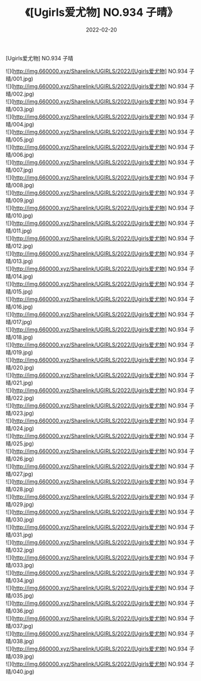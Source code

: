 ﻿---
layout: post
title:  《[Ugirls爱尤物] NO.934 子晴》
date:   2022-02-20
img: http://img.660000.xyz/Sharelink/UGIRLS/2022/[Ugirls爱尤物] NO.934 子晴/000.jpg
categories: [美女, 清纯, 唯美]
---

[Ugirls爱尤物] NO.934 子晴

 ![](http://img.660000.xyz/Sharelink/UGIRLS/2022/[Ugirls爱尤物] NO.934 子晴/001.jpg) <br>![](http://img.660000.xyz/Sharelink/UGIRLS/2022/[Ugirls爱尤物] NO.934 子晴/002.jpg) <br>![](http://img.660000.xyz/Sharelink/UGIRLS/2022/[Ugirls爱尤物] NO.934 子晴/003.jpg) <br>![](http://img.660000.xyz/Sharelink/UGIRLS/2022/[Ugirls爱尤物] NO.934 子晴/004.jpg) <br>![](http://img.660000.xyz/Sharelink/UGIRLS/2022/[Ugirls爱尤物] NO.934 子晴/005.jpg) <br>![](http://img.660000.xyz/Sharelink/UGIRLS/2022/[Ugirls爱尤物] NO.934 子晴/006.jpg) <br>![](http://img.660000.xyz/Sharelink/UGIRLS/2022/[Ugirls爱尤物] NO.934 子晴/007.jpg) <br>![](http://img.660000.xyz/Sharelink/UGIRLS/2022/[Ugirls爱尤物] NO.934 子晴/008.jpg) <br>![](http://img.660000.xyz/Sharelink/UGIRLS/2022/[Ugirls爱尤物] NO.934 子晴/009.jpg) <br>![](http://img.660000.xyz/Sharelink/UGIRLS/2022/[Ugirls爱尤物] NO.934 子晴/010.jpg) <br>![](http://img.660000.xyz/Sharelink/UGIRLS/2022/[Ugirls爱尤物] NO.934 子晴/011.jpg) <br>![](http://img.660000.xyz/Sharelink/UGIRLS/2022/[Ugirls爱尤物] NO.934 子晴/012.jpg) <br>![](http://img.660000.xyz/Sharelink/UGIRLS/2022/[Ugirls爱尤物] NO.934 子晴/013.jpg) <br>![](http://img.660000.xyz/Sharelink/UGIRLS/2022/[Ugirls爱尤物] NO.934 子晴/014.jpg) <br>![](http://img.660000.xyz/Sharelink/UGIRLS/2022/[Ugirls爱尤物] NO.934 子晴/015.jpg) <br>![](http://img.660000.xyz/Sharelink/UGIRLS/2022/[Ugirls爱尤物] NO.934 子晴/016.jpg) <br>![](http://img.660000.xyz/Sharelink/UGIRLS/2022/[Ugirls爱尤物] NO.934 子晴/017.jpg) <br>![](http://img.660000.xyz/Sharelink/UGIRLS/2022/[Ugirls爱尤物] NO.934 子晴/018.jpg) <br>![](http://img.660000.xyz/Sharelink/UGIRLS/2022/[Ugirls爱尤物] NO.934 子晴/019.jpg) <br>![](http://img.660000.xyz/Sharelink/UGIRLS/2022/[Ugirls爱尤物] NO.934 子晴/020.jpg) <br>![](http://img.660000.xyz/Sharelink/UGIRLS/2022/[Ugirls爱尤物] NO.934 子晴/021.jpg) <br>![](http://img.660000.xyz/Sharelink/UGIRLS/2022/[Ugirls爱尤物] NO.934 子晴/022.jpg) <br>![](http://img.660000.xyz/Sharelink/UGIRLS/2022/[Ugirls爱尤物] NO.934 子晴/023.jpg) <br>![](http://img.660000.xyz/Sharelink/UGIRLS/2022/[Ugirls爱尤物] NO.934 子晴/024.jpg) <br>![](http://img.660000.xyz/Sharelink/UGIRLS/2022/[Ugirls爱尤物] NO.934 子晴/025.jpg) <br>![](http://img.660000.xyz/Sharelink/UGIRLS/2022/[Ugirls爱尤物] NO.934 子晴/026.jpg) <br>![](http://img.660000.xyz/Sharelink/UGIRLS/2022/[Ugirls爱尤物] NO.934 子晴/027.jpg) <br>![](http://img.660000.xyz/Sharelink/UGIRLS/2022/[Ugirls爱尤物] NO.934 子晴/028.jpg) <br>![](http://img.660000.xyz/Sharelink/UGIRLS/2022/[Ugirls爱尤物] NO.934 子晴/029.jpg) <br>![](http://img.660000.xyz/Sharelink/UGIRLS/2022/[Ugirls爱尤物] NO.934 子晴/030.jpg) <br>![](http://img.660000.xyz/Sharelink/UGIRLS/2022/[Ugirls爱尤物] NO.934 子晴/031.jpg) <br>![](http://img.660000.xyz/Sharelink/UGIRLS/2022/[Ugirls爱尤物] NO.934 子晴/032.jpg) <br>![](http://img.660000.xyz/Sharelink/UGIRLS/2022/[Ugirls爱尤物] NO.934 子晴/033.jpg) <br>![](http://img.660000.xyz/Sharelink/UGIRLS/2022/[Ugirls爱尤物] NO.934 子晴/034.jpg) <br>![](http://img.660000.xyz/Sharelink/UGIRLS/2022/[Ugirls爱尤物] NO.934 子晴/035.jpg) <br>![](http://img.660000.xyz/Sharelink/UGIRLS/2022/[Ugirls爱尤物] NO.934 子晴/036.jpg) <br>![](http://img.660000.xyz/Sharelink/UGIRLS/2022/[Ugirls爱尤物] NO.934 子晴/037.jpg) <br>![](http://img.660000.xyz/Sharelink/UGIRLS/2022/[Ugirls爱尤物] NO.934 子晴/038.jpg) <br>![](http://img.660000.xyz/Sharelink/UGIRLS/2022/[Ugirls爱尤物] NO.934 子晴/039.jpg) <br>![](http://img.660000.xyz/Sharelink/UGIRLS/2022/[Ugirls爱尤物] NO.934 子晴/040.jpg) <br>